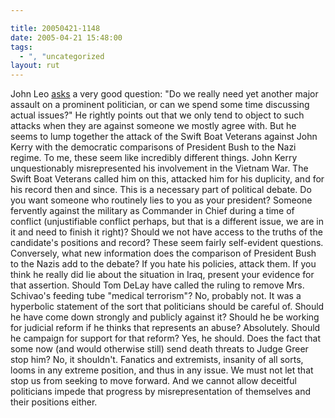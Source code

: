 ```yaml
---

title: 20050421-1148
date: 2005-04-21 15:48:00
tags:
  - ", "uncategorized
layout: rut
---
```


<p> John Leo <a href="http://www.townhall.com/columnists/johnleo/jl20050418.shtml">asks</a>
a very good question: "Do we really need yet another major assault
on a prominent politician, or can we spend some time discussing
actual issues?"  He rightly points out that we only tend to object
to such attacks when they are against someone we mostly agree with.
But he seems to lump together the attack of the Swift Boat Veterans
against John Kerry with the democratic comparisons of President Bush
to the Nazi regime.  To me, these seem like incredibly different
things.  John Kerry unquestionably misrepresented his involvement
in the Vietnam War.  The Swift Boat Veterans called him on this,
attacked him for his duplicity, and for his record then and since.
This is a necessary part of political debate.  Do you want someone
who routinely lies to you as your president?  Someone fervently
against the military as Commander in Chief during a time of conflict
(unjustifiable conflict perhaps, but that is a different issue, we
are in it and need to finish it right)?  Should we not have access
to the truths of the candidate's positions and record?  These seem
fairly self-evident questions.  Conversely, what new information does
the comparison of President Bush to the Nazis add to the debate?
If you hate his policies, attack them.  If you think he really
did lie about the situation in Iraq, present your evidence for
that assertion.  Should Tom DeLay have called the ruling to remove
Mrs. Schivao's feeding tube "medical terrorism"?  No, probably not.
It was a hyperbolic statement of the sort that politicians should
be careful of.  Should he have come down strongly and publicly
against it?  Should he be working for judicial reform if he thinks
that represents an abuse?  Absolutely.  Should he campaign for support
for that reform?  Yes, he should.  Does the fact that some now (and
would otherwise still) send death threats to Judge Greer stop him?
No, it shouldn't.  Fanatics and extremists, insanity of all sorts,
looms in any extreme position, and thus in any issue.  We must not
let that stop us from seeking to move forward.  And we cannot allow
deceitful politicians impede that progress by misrepresentation
of themselves and their positions either.</p>

